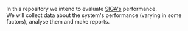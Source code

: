 In this repository we intend to evaluate [SIGA's](https://github.com/italo-batista/SIGA) performance.  
We will collect data about the system's performance (varying in some factors), analyse them and make reports.
